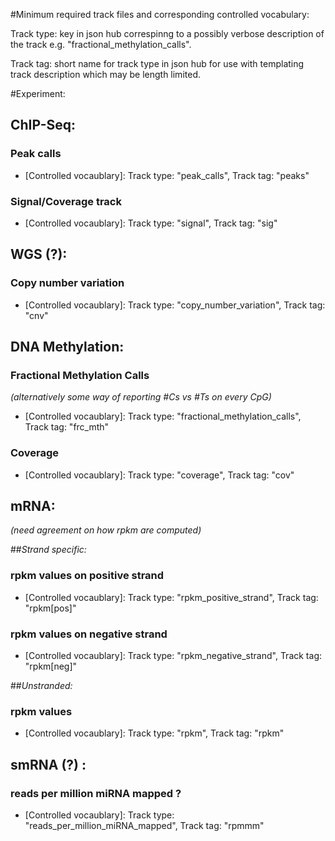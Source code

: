 #Minimum required track files and corresponding controlled vocabulary:

Track type: key in json hub correspinng to a possibly verbose description of the track e.g. "fractional_methylation_calls". 

Track tag: short name for track type in json hub for use with templating track description which may be length limited.

#Experiment:

## ChIP-Seq:
  
### Peak calls

- [Controlled vocaublary]: Track type: "peak_calls", Track tag: "peaks" 

### Signal/Coverage track
  
- [Controlled vocaublary]: Track type: "signal", Track tag: "sig"
  
## WGS (?):
  
### Copy number variation

- [Controlled vocaublary]: Track type: "copy_number_variation", Track tag: "cnv" 

## DNA Methylation:
  
### Fractional Methylation Calls 

*(alternatively some way of reporting #Cs vs #Ts on every CpG)*
  
- [Controlled vocaublary]: Track type: "fractional_methylation_calls", Track tag: "frc_mth"
  
### Coverage
  
- [Controlled vocaublary]: Track type: "coverage", Track tag: "cov"

## mRNA:
  
*(need agreement on how rpkm are computed)*
  
##*Strand specific:*
  
### rpkm values on positive strand 
  
- [Controlled vocaublary]: Track type: "rpkm_positive_strand", Track tag: "rpkm[pos]"
  
### rpkm values on negative strand 

- [Controlled vocaublary]: Track type: "rpkm_negative_strand", Track tag: "rpkm[neg]"
  
##*Unstranded:*

### rpkm values
  
- [Controlled vocaublary]: Track type: "rpkm", Track tag: "rpkm"
  
## smRNA (?) : 
  
### reads per million miRNA mapped ?

- [Controlled vocaublary]: Track type: "reads_per_million_miRNA_mapped", Track tag: "rpmmm"
